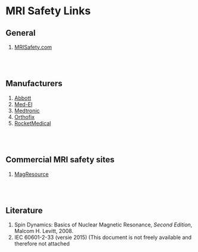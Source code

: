 # MRI Safety Links

## General

1. [MRISafety.com](http://mrisafety.com)
<br>
<br>

## Manufacturers

1. [Abbott](http://www.abbottvascular.com)
1. [Med-El](http://www.medel.com/int/show4/index/id/1468/title/SYNCHRONY/#prettyPhoto/0/)
1. [Medtronic](http://www.medtronic.com)
1. [Orthofix](http://www.orthofix.com)
1. [RocketMedical](http://sales.rocketmedical.com)
<br>
<br>

## Commercial MRI safety sites

1. [MagResource](http://www.magresource.com)
<br>
<br>

## Literature

1. Spin Dynamics: Basics of Nuclear Magnetic Resonance, *Second Edition*,
   Malcom H. Levitt, 2008.
1. IEC 60601-2-33 (versie 2015) (This document is not freely available and therefore not attached


